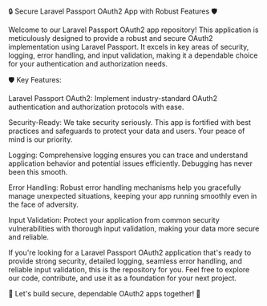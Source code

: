 🔒 Secure Laravel Passport OAuth2 App with Robust Features 🛡️

Welcome to our Laravel Passport OAuth2 app repository! This application is meticulously designed to provide a robust and secure OAuth2 implementation using Laravel Passport. It excels in key areas of security, logging, error handling, and input validation, making it a dependable choice for your authentication and authorization needs.

🛡️ Key Features:

Laravel Passport OAuth2: Implement industry-standard OAuth2 authentication and authorization protocols with ease.

Security-Ready: We take security seriously. This app is fortified with best practices and safeguards to protect your data and users. Your peace of mind is our priority.

Logging: Comprehensive logging ensures you can trace and understand application behavior and potential issues efficiently. Debugging has never been this smooth.

Error Handling: Robust error handling mechanisms help you gracefully manage unexpected situations, keeping your app running smoothly even in the face of adversity.

Input Validation: Protect your application from common security vulnerabilities with thorough input validation, making your data more secure and reliable.

If you're looking for a Laravel Passport OAuth2 application that's ready to provide strong security, detailed logging, seamless error handling, and reliable input validation, this is the repository for you. Feel free to explore our code, contribute, and use it as a foundation for your next project.

🚀 Let's build secure, dependable OAuth2 apps together! 🚀
